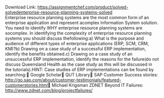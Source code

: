 Download Link: https://assignmentchef.com/product/solved-solvedenterprise-resource-planning-systems-solved
<br>
Enterprise resource planning systems are the most common form of an enterprise application and represent acomplex Information System solution. You need to identify WHY enterprise resource planning systems are socomplex. In identifying the complexity of enterprise resource planning systems you should discuss thefollowing:a) What is the purpose and audience of different types of enterprise applications (ERP, SCM, CRM, KM)?b) Drawing on a case study of a successful ERP implementation, identify the benefits obtained.c) Drawing on a case study of an unsuccessful ERP implementation, identify the reasons for the failure(do not discuss Queensland Health as the case study as this will be discussed in the tutorials).HINT: Case studies of ERP implementations can be found by searching: Google Scholar QUT Library SAP Customer Success stories: http://go.sap.com/about/customer-testimonials/featured-customerstories.html Michael Krigsman ZDNET Beyond IT Failures: http://www.zdnet.com/blog/projectfailures/